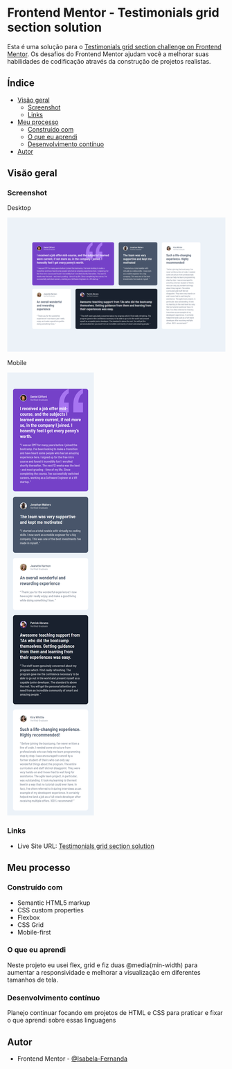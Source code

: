 # Frontend Mentor - Testimonials grid section solution

Esta é uma solução para o [Testimonials grid section challenge on Frontend Mentor](https://www.frontendmentor.io/challenges/testimonials-grid-section-Nnw6J7Un7). Os desafios do Frontend Mentor ajudam você a melhorar suas habilidades de codificação através da construção de projetos realistas. 

## Índice

- [Visão geral](#visão-geral)
  - [Screenshot](#screenshot)
  - [Links](#links)
- [Meu processo](#meu-processo)
  - [Construído com](#construído-com)
  - [O que eu aprendi](#o-que-eu-aprendi)
  - [Desenvolvimento contínuo](#desenvolvimento-contínuo)
- [Autor](#autor)

## Visão geral

### Screenshot

Desktop

![](./design/solucao-desktop.png)

Mobile

![](./design/solucao-mobile.png)

### Links

- Live Site URL: [Testimonials grid section solution](https://isabela-fernanda.github.io/Testimonials-grid-section-main/)

## Meu processo

### Construído com

- Semantic HTML5 markup
- CSS custom properties
- Flexbox
- CSS Grid
- Mobile-first

### O que eu aprendi

Neste projeto eu usei flex, grid e fiz duas @media(min-width) para aumentar a responsividade e melhorar a visualização em diferentes tamanhos de tela.

### Desenvolvimento contínuo

Planejo continuar focando em projetos de HTML e CSS para praticar e fixar o que aprendi sobre essas linguagens

## Autor

- Frontend Mentor - [@Isabela-Fernanda](https://www.frontendmentor.io/profile/Isabela-Fernanda)